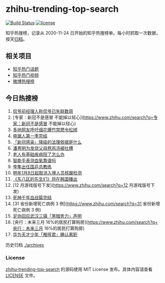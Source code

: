 # zhihu-trending-top-search

[![Build Status](https://github.com/justjavac/zhihu-trending-top-search/workflows/ci/badge.svg?branch=main)](https://github.com/justjavac/zhihu-trending-top-search/actions)
[![license](https://img.shields.io/github/license/justjavac/zhihu-trending-top-search)](https://github.com/justjavac/zhihu-trending-top-search/blob/main/LICENSE)

知乎热搜榜，记录从 2020-11-24
日开始的知乎热搜榜单。每小时抓取一次数据，按天[归档](./archives)。

## 相关项目

- [知乎热门话题](https://github.com/justjavac/zhihu-trending-hot-questions)
- [知乎热门视频](https://github.com/justjavac/zhihu-trending-hot-video)
- [微博热搜榜](https://github.com/justjavac/weibo-trending-hot-search)

## 今日热搜榜

<!-- BEGIN -->
<!-- 最后更新时间 Thu Dec 29 2022 22:11:21 GMT+0800 (China Standard Time) -->

1. [侃爷前经理人称侃爷已失联数周](https://www.zhihu.com/search?q=侃爷前经理人称侃爷已失联数周)
1. [专家：新冠不是感冒
   不能掉以轻心](https://www.zhihu.com/search?q=专家：新冠不是感冒 不能掉以轻心)
1. [多地网友呼吁烟花爆竹禁燃令松绑](https://www.zhihu.com/search?q=多地网友呼吁烟花爆竹禁燃令松绑)
1. [电锯人第一季完结](https://www.zhihu.com/search?q=电锯人第一季完结)
1. [「新冠感染」降级的法理依据是什么](https://www.zhihu.com/search?q=「新冠感染」降级的法理依据是什么)
1. [潘粤明为发烧父母熬鸡汤被吐槽](https://www.zhihu.com/search?q=潘粤明为发烧父母熬鸡汤被吐槽)
1. [老人有基础疾病阳了怎么办](https://www.zhihu.com/search?q=老人有基础疾病阳了怎么办)
1. [智能手表测血氧靠谱吗](https://www.zhihu.com/search?q=智能手表测血氧靠谱吗)
1. [李隼出任国乒总教练](https://www.zhihu.com/search?q=李隼出任国乒总教练)
1. [明年1月8日起取消入境人员核酸检测](https://www.zhihu.com/search?q=明年1月8日起取消入境人员核酸检测)
1. [《东八区的先生们》将在韩国播出](https://www.zhihu.com/search?q=《东八区的先生们》将在韩国播出)
1. [12 月游戏版号下发](https://www.zhihu.com/search?q=12 月游戏版号下发)
1. [死神千年血战篇完结](https://www.zhihu.com/search?q=死神千年血战篇完结)
1. [31 省份新增死亡病例 3 例](https://www.zhihu.com/search?q=31 省份新增死亡病例
   3 例)
1. [足协回应武汉三镇「黑暗势力」声明](https://www.zhihu.com/search?q=足协回应武汉三镇「黑暗势力」声明)
1. [央行：未来三月
   16%的居民打算购房](https://www.zhihu.com/search?q=央行：未来三月
   16%的居民打算购房)
1. [华为天才少年「稚晖君」确认离职](https://www.zhihu.com/search?q=华为天才少年「稚晖君」确认离职)

<!-- END -->

历史归档 [./archives](./archives)

### License

[zhihu-trending-top-search](https://github.com/justjavac/zhihu-trending-top-search)
的源码使用 MIT License 发布。具体内容请查看 [LICENSE](./LICENSE) 文件。
